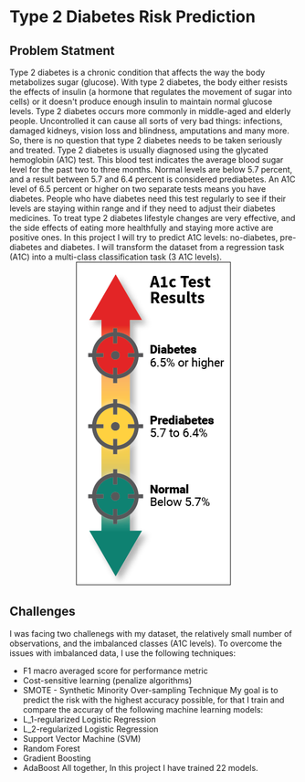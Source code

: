 # Type 2 Diabetes Risk Prediction
## Problem Statment
Type 2 diabetes is a chronic condition that affects the way the body metabolizes sugar (glucose). With type 2 diabetes, the body either resists the effects of insulin (a hormone that regulates the movement of sugar into cells) or it doesn't produce enough insulin to maintain normal glucose levels. Type 2 diabetes occurs more commonly in middle-aged and elderly people. Uncontrolled it can cause all sorts of very bad things: infections, damaged kidneys, vision loss and blindness, amputations and many more. So, there is no question that type 2 diabetes needs to be taken seriously and treated. Type 2 diabetes is usually diagnosed using the glycated hemoglobin (A1C) test. This blood test indicates the average blood sugar level for the past two to three months. Normal levels are below 5.7 percent, and a result between 5.7 and 6.4 percent is considered prediabetes. An A1C level of 6.5 percent or higher on two separate tests means you have diabetes.  People who have diabetes need this test regularly to see if their levels are staying within range and if they need to adjust their diabetes medicines. To treat type 2 diabetes lifestyle changes are very effective, and the side effects of eating more healthfully and staying more active are positive ones. In this project I will try to predict A1C levels: no-diabetes, pre-diabetes and diabetes. I will transform the dataset from a regression task (A1C) into a multi-class classification task (3 A1C levels).                                                                                                                                                        <span style="display:block;text-align:center">![png](A1c_normal_to_high_ranges.png)</span>

## Challenges

I was facing two challenegs with my dataset, the relatively small number of observations, and the imbalanced classes (A1C levels). To overcome the issues with imbalanced data, I use the following techniques:
- F1 macro averaged score for performance metric
- Cost-sensitive learning (penalize algorithms)
- SMOTE - Synthetic Minority Over-sampling Technique
My goal is to predict the risk with the highest accuracy possible, for that I train and compare the accuray of the following machine learning models:
- L_1-regularized Logistic Regression
- L_2-regularized Logistic Regression
- Support Vector Machine (SVM)
- Random Forest
- Gradient Boosting
- AdaBoost
All together, In this project I have trained 22 models.
